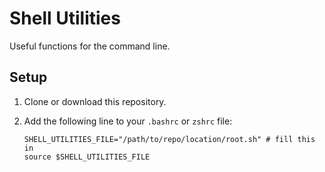 # Shell Utilities

Useful functions for the command line.

## Setup

1. Clone or download this repository.

2. Add the following line to your `.bashrc` or `zshrc` file:

   ```shell
   SHELL_UTILITIES_FILE="/path/to/repo/location/root.sh" # fill this in
   source $SHELL_UTILITIES_FILE
   ```

   

   